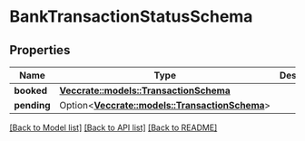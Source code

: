 # BankTransactionStatusSchema

## Properties

Name | Type | Description | Notes
------------ | ------------- | ------------- | -------------
**booked** | [**Vec<crate::models::TransactionSchema>**](TransactionSchema.md) |  | 
**pending** | Option<[**Vec<crate::models::TransactionSchema>**](TransactionSchema.md)> |  | [optional]

[[Back to Model list]](../README.md#documentation-for-models) [[Back to API list]](../README.md#documentation-for-api-endpoints) [[Back to README]](../README.md)


